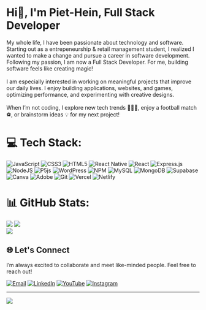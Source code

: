 # Hi👋, I'm Piet-Hein, Full Stack Developer

My whole life, I have been passionate about technology and software. Starting out as a entrepeneurship & retail management student, I realized I wanted to make a change and pursue a career in software development. Following my passion, I am now a Full Stack Developer. For me, building software feels like creating magic!<br><br>I am especially interested in working on meaningful projects that improve our daily lives. I enjoy building applications, websites, and games, optimizing performance, and experimenting with creative designs.<br><br>When I’m not coding, I explore new tech trends 🧑🏻‍💻, enjoy a football match ⚽️, or brainstorm ideas 💡 for my next project!



# 💻 Tech Stack:
![JavaScript](https://img.shields.io/badge/javascript-%23323330.svg?style=for-the-badge&logo=javascript&logoColor=%23F7DF1E) ![CSS3](https://img.shields.io/badge/css3-%231572B6.svg?style=for-the-badge&logo=css3&logoColor=white) ![HTML5](https://img.shields.io/badge/html5-%23E34F26.svg?style=for-the-badge&logo=html5&logoColor=white) ![React Native](https://img.shields.io/badge/react_native-%2320232a.svg?style=for-the-badge&logo=react&logoColor=%2361DAFB) ![React](https://img.shields.io/badge/react-%2320232a.svg?style=for-the-badge&logo=react&logoColor=%2361DAFB) ![Express.js](https://img.shields.io/badge/express.js-%23404d59.svg?style=for-the-badge&logo=express&logoColor=%2361DAFB) ![NodeJS](https://img.shields.io/badge/node.js-6DA55F?style=for-the-badge&logo=node.js&logoColor=white) ![P5js](https://img.shields.io/badge/p5.js-ED225D?style=for-the-badge&logo=p5.js&logoColor=FFFFFF) ![WordPress](https://img.shields.io/badge/WordPress-%23117AC9.svg?style=for-the-badge&logo=WordPress&logoColor=white) ![NPM](https://img.shields.io/badge/NPM-%23CB3837.svg?style=for-the-badge&logo=npm&logoColor=white) ![MySQL](https://img.shields.io/badge/mysql-4479A1.svg?style=for-the-badge&logo=mysql&logoColor=white) ![MongoDB](https://img.shields.io/badge/MongoDB-%234ea94b.svg?style=for-the-badge&logo=mongodb&logoColor=white) ![Supabase](https://img.shields.io/badge/Supabase-3ECF8E?style=for-the-badge&logo=supabase&logoColor=white) ![Canva](https://img.shields.io/badge/Canva-%2300C4CC.svg?style=for-the-badge&logo=Canva&logoColor=white) ![Adobe](https://img.shields.io/badge/adobe-%23FF0000.svg?style=for-the-badge&logo=adobe&logoColor=white) ![Git](https://img.shields.io/badge/git-%23F05033.svg?style=for-the-badge&logo=git&logoColor=white) ![Vercel](https://img.shields.io/badge/vercel-%23000000.svg?style=for-the-badge&logo=vercel&logoColor=white) ![Netlify](https://img.shields.io/badge/netlify-%23000000.svg?style=for-the-badge&logo=netlify&logoColor=#00C7B7)


# 📊 GitHub Stats:
![](https://github-readme-stats.vercel.app/api?username=phsworks&theme=dark&hide_border=false&include_all_commits=false&count_private=true) ![](https://nirzak-streak-stats.vercel.app/?user=phsworks&theme=dark&hide_border=false)<br/>
![](https://github-readme-stats.vercel.app/api/top-langs/?username=phsworks&theme=dark&hide_border=false&include_all_commits=false&count_private=true&layout=compact)


## 🌐 Let's Connect  

I’m always excited to collaborate and meet like-minded people. Feel free to reach out!  

[![Email](https://img.shields.io/badge/Email-D14836?logo=gmail&logoColor=white)](mailto:piethein@phsdevelopment.nl)  [![LinkedIn](https://img.shields.io/badge/LinkedIn-%230077B5.svg?logo=linkedin&logoColor=white)](https://www.linkedin.com/in/piethein-schouten/)  [![YouTube](https://img.shields.io/badge/YouTube-%23FF0000.svg?logo=YouTube&logoColor=white)](https://www.youtube.com/channel/UCEIjn71x-ahkmjvUxYURz-w)  [![Instagram](https://img.shields.io/badge/Instagram-%23E4405F.svg?logo=Instagram&logoColor=white)](https://www.instagram.com/phsdevelopment/)  


---

[![](https://visitcount.itsvg.in/api?id=phsworks&icon=0&color=6)](https://visitcount.itsvg.in)

